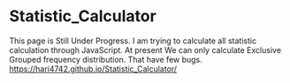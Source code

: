 # Statistic_Calculator
This page is Still Under Progress.
I am trying to calculate all statistic calculation through JavaScript.
At present We can only calculate Exclusive Grouped frequency distribution.
That have few bugs.
https://hari4742.github.io/Statistic_Calculator/
